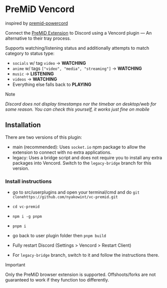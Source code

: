 # PreMiD Vencord
inspired by [premid-powercord](https://github.com/MulverineX/premid-powercord)

Connect the [PreMiD Extension](https://premid.app) to Discord using a Vencord plugin — An alternative to their tray process.

Supports watching/listening status and additionally attempts to match category to status type:
- `socials` w/ tag `video` -> **WATCHING**
- `anime` w/ tags `["video", "media", "streaming"]` -> **WATCHING**
- `music` -> **LISTENING**
- `videos` -> **WATCHING**
- Everything else falls back to **PLAYING**

> [!NOTE]
> *Discord does not display timestamps nor the timebar on desktop/web for some reason. You can check this yourself, it works just fine on mobile*


## Installation
There are two versions of this plugin:
- main (recommended): Uses `socket.io` npm package to allow the extension to connect with no extra applications.
- legacy: Uses a bridge script and does not require you to install any extra packages into Vencord. Switch to the `legacy-bridge` branch for this version.

### Install instructions

-  go to src/userplugins and open your terminal/cmd and do `git clonehttps://github.com/nyakowint/vc-premid.git`
- `cd vc-premid`
- `npm i -g pnpm` 
- `pnpm i` 
- go back to user plugin folder then `pnpm build`
- Fully restart Discord (Settings > Vencord > Restart Client)

- For `legacy-bridge` branch, switch to it and follow the instructions there.

> [!IMPORTANT]
> Only the PreMiD browser extension is supported. Offshoots/forks are not guaranteed to work if they function too differently.
